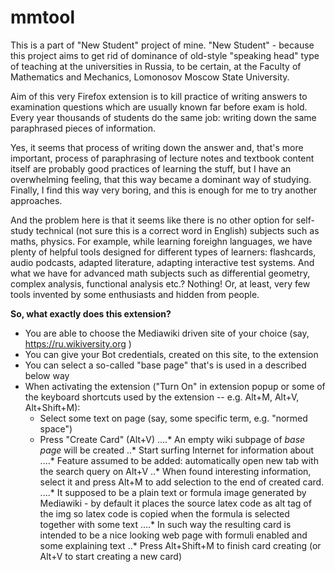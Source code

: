 # mmtool

This is a part of "New Student" project of mine. "New Student" - because this project aims to get rid of dominance of old-style "speaking head" type of teaching at the universities in Russia, to be certain, at the Faculty of Mathematics and Mechanics, Lomonosov Moscow State University. 

Aim of this very Firefox extension is to kill practice of writing answers to examination questions which are usually known far before exam is hold. Every year thousands of students do the same job: writing down the same paraphrased pieces of information.

Yes, it seems that process of writing down the answer and, that's more important, process of paraphrasing of lecture notes and textbook content itself are probably good practices of learning the stuff, but I have an overwhelming feeling, that this way became a dominant way of studying. Finally, I find this way very boring, and this is enough for me to try another approaches.

And the problem here is that it seems like there is no other option for self-study technical (not sure this is a correct word in English) subjects such as maths, physics. For example, while learning foreighn languages, we have plenty of helpful tools designed for different types of learners: flashcards, audio podcasts, adapted literature, adapting interactive test systems. And what we have for advanced math subjects such as differential geometry, complex analysis, functional analysis etc.? Nothing! Or, at least, very few tools invented by some enthusiasts and hidden from people.

**So, what exactly does this extension?**
* You are able to choose the Mediawiki driven site of your choice (say, https://ru.wikiversity.org )
* You can give your Bot credentials, created on this site, to the extension
* You can select a so-called "base page" that's is used in a described below way
* When activating the extension ("Turn On" in extension popup or some of the keyboard shortcuts used by the extension -- e.g. Alt+M, Alt+V, Alt+Shift+M):
  * Select some text on page (say, some specific term, e.g. "normed space")
  * Press "Create Card" (Alt+V)
....* An empty wiki subpage of *base page* will be created
..* Start surfing Internet for information about
....* Feature assumed to be added: automatically open new tab with the search query on Alt+V
..* When found interesting information, select it and press Alt+M to add selection to the end of created card.
....* It supposed to be a plain text or formula image generated by Mediawiki - by default it places the source latex code as alt tag of the img so latex code is copied when the formula is selected together with some text
....* In such way the resulting card is intended to be a nice looking web page with formuli enabled and some explaining text
..* Press Alt+Shift+M to finish card creating (or Alt+V to start creating a new card)

